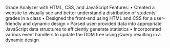 Grade Analyzer with HTML, CSS, and JavaScript
Features:
• Created a website to visually see and better understand a distribution of students’ grades in a class
• Designed the front-end using HTML and CSS for a user-friendly and dynamic design
• Parsed user-provided data into appropriate JavaScript data structures to efficiently generate statistics
• Incorporated various event handlers to update the DOM tree using jQuery resulting in a dynamic design
